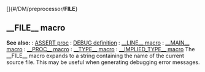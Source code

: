 []{#/DM/preprocessor/__FILE__}
  ## \_\_FILE\_\_ macro
  **See also:**
  :   [ASSERT proc](ref/proc/ASSERT)
  :   [DEBUG definition](ref/DM/preprocessor/define/DEBUG)
  :   [\_\_LINE\_\_ macro](ref/DM/preprocessor/__LINE__)
  :   [\_\_MAIN\_\_ macro](ref/DM/preprocessor/__MAIN__)
  :   [\_\_PROC\_\_ macro](ref/DM/preprocessor/__PROC__)
  :   [\_\_TYPE\_\_ macro](ref/DM/preprocessor/__TYPE__)
  :   [\_\_IMPLIED_TYPE\_\_ macro](ref/DM/preprocessor/__IMPLIED_TYPE__)
  The \_\_FILE\_\_ macro expands to a string containing the name of the
  current source file. This may be useful when generating debugging error
  messages.
